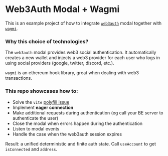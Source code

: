 # Web3Auth Modal + Wagmi

This is an example project of how to integrate [`web3auth`](https://web3auth.io/docs/) modal together with [`wagmi`](https://wagmi.sh/).

### Why this choice of technologies?

The `web3auth` modal provides web3 social authentication. It automatically creates a new wallet and injects a web3 provider for each user who logs in using social providers (google, twitter, discord, etc.).

`wagmi` is an ethereum hook library, great when dealing with web3 transactions.

### This repo showcases how to:
- Solve the `vite` [polyfill issue](https://web3auth.io/docs/troubleshooting/vite-issues)
- Implement **eager connection**
- Make additional requests during authentication (eg call your BE server to authenticate the user)
- Close the modal when errors happen during the authentication
- Listen to modal events
- Handle the case when the web3auth session expires

Result: a unified deterministic and finite auth state. Call `useAccount` to get `isConnected` and `address`.
